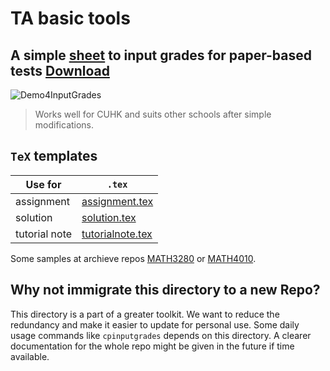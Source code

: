 # TA basic tools

## A simple [sheet](./InputGrades.xlsx) to input grades for paper-based tests [Download](./InputGrades.xlsx)

![Demo4InputGrades](https://user-images.githubusercontent.com/42152221/139264430-8419f05e-6785-4acd-8e88-bfce14802ca7.gif)

> Works well for CUHK and suits other schools after simple modifications.

## `TeX` templates

| Use for | `.tex` |
| --- | --- |
| assignment | [assignment.tex](./assignment/assignment.tex) |
| solution | [solution.tex](./solution/solution.tex) |
| tutorial note | [tutorialnote.tex](./tutorialnote/tutorialnote.tex) |

Some samples at archieve repos [MATH3280](https://github.com/zfengg/math3280) or [MATH4010](https://github.com/zfengg/MATH4010).

## Why not immigrate this directory to a new Repo?
This directory is a part of a greater toolkit. We want to reduce the redundancy and make it easier to update for personal use. Some daily usage commands like `cpinputgrades` depends on this directory. A clearer documentation for the whole repo might be given in the future if time available.
